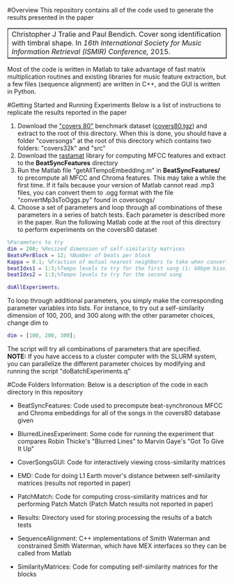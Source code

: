 #Overview
This repository contains all of the code used to generate the results presented in the paper

<table border = "1"><tr><td>
Christopher J Tralie and Paul Bendich. Cover song identification with timbral shape. In <i>16th International
Society for Music Information Retrieval (ISMIR) Conference,</i> 2015.
</td></tr></table>

Most of the code is written in Matlab to take advantage of fast matrix multiplication routines and existing libraries for music feature extraction, but a few files (sequence alignment) are written in C++, and the GUI is written in Python.

#Getting Started and Running Experiments
Below is a list of instructions to replicate the results reported in the paper


1. Download the <a href = "http://labrosa.ee.columbia.edu/projects/coversongs/covers80/">"covers 80"</a> benchmark dataset (<a href = "http://labrosa.ee.columbia.edu/projects/coversongs/covers80/covers80.tgz">covers80.tgz</a>) and extract to the root of this directory.  When this is done, you should have a folder "coversongs" at the root of this directory which contains two folders: "covers32k" and "src"
2. Download the <a href = "http://labrosa.ee.columbia.edu/matlab/rastamat/rastamat.tgz">rastamat</a> library for computing MFCC features and extract to the <b>BeatSyncFeatures</b> directory
2. Run the Matlab file "getAllTempoEmbedding.m" in <b>BeatSyncFeatures/</b> to precompute all MFCC and Chroma features.  This may take a while the first time.  If it fails because your version of Matlab cannot read .mp3 files, you can convert them to .ogg format with the file "convertMp3sToOggs.py" found in coversongs/
3. Choose a set of parameters and loop through all combinations of these parameters in a series of batch tests.  Each parameter is described more in the paper.  Run the following Matlab code at the root of this directory to perform experiments on the covers80 dataset

~~~~~ matlab
%Parameters to try
dim = 200; %Resized dimension of self-similarity matrices
BeatsPerBlock = 12; %Number of beats per block
Kappa = 0.1; %Fraction of mutual nearest neighbors to take when converting a cross-similarity matrix to a binary cross-similarity matrix
beatIdxs1 = 1:3;%Tempo levels to try for the first song (1: 60bpm bias, 2: 120bmp bias, 3:180bmp bias)
beatIdxs2 = 1:3;%Tempo levels to try for the second song

doAllExperiments;
~~~~~

To loop through additional parameters, you simply make the corresponding parameter variables into lists.  For instance, to try out a self-similarity dimension of 100, 200, and 300 along with the other parameter choices, change dim to
~~~~~ matlab
dim = [100, 200, 300];
~~~~~

The script will try all combinations of parameters that are specified.  
<b>NOTE:</b> If you have access to a cluster computer with the SLURM system, you can parallelize the different parameter choices by modifying and running the script "doBatchExperiments.q"



#Code Folders Information:
Below is a description of the code in each directory in this repository

* BeatSyncFeatures: Code used to precompute beat-synchronous MFCC and Chroma embeddings for all of the songs in the covers80 database given

* BlurredLinesExperiment: Some code for running the experiment that compares Robin Thicke's "Blurred Lines" to Marvin Gaye's "Got To Give It Up"

* CoverSongsGUI: Code for interactively viewing cross-similarity matrices

* EMD: Code for doing L1 Earth mover's distance between self-similarity matrices (results not reported in paper)

* PatchMatch: Code for computing cross-similarity matrices and for performing Patch Match (Patch Match results not reported in paper)

* Results: Directory used for storing processing the results of a batch tests

* SequenceAlignment: C++ implementations of Smith Waterman and constrained Smith Waterman, which have MEX interfaces so they can be called from Matlab

* SimilarityMatrices: Code for computing self-similarity matrices for the blocks 

